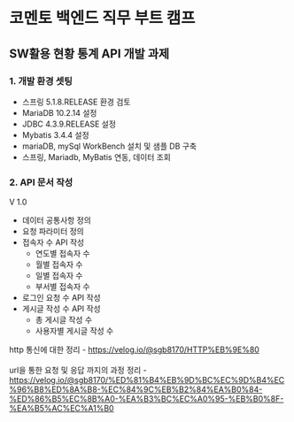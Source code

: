# 코멘토 백엔드 직무 부트 캠프

## SW활용 현황 통계 API 개발 과제

### 1. 개발 환경 셋팅

-  스프링 5.1.8.RELEASE 환경 검토
-  MariaDB 10.2.14 설정
-  JDBC 4.3.9.RELEASE 설정
-  Mybatis 3.4.4 설정
-  mariaDB, mySql WorkBench 설치 및 샘플 DB 구축
-  스프링, Mariadb, MyBatis 연동, 데이터 조회

### 2. API 문서 작성
V 1.0

- 데이터 공통사항 정의
- 요청 파라미터 정의
- 접속자 수 API 작성
  + 연도별 접속자 수
  + 월별 접속자 수
  + 일별 접속자 수
  + 부서별 접속자 수
- 로그인 요청 수 API 작성
- 게시글 작성 수 API 작성
  + 총 게시글 작성 수
  + 사용자별 게시글 작성 수

http 통신에 대한 정리 - https://velog.io/@sgb8170/HTTP%EB%9E%80
</br> </br>
url을 통한 요청 및 응답 까지의 과정 정리 - https://velog.io/@sgb8170/%ED%81%B4%EB%9D%BC%EC%9D%B4%EC%96%B8%ED%8A%B8-%EC%84%9C%EB%B2%84%EA%B0%84-%ED%86%B5%EC%8B%A0-%EA%B3%BC%EC%A0%95-%EB%B0%8F-%EA%B5%AC%EC%A1%B0
